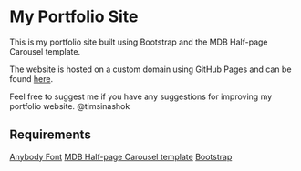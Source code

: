 # My Portfolio Site

This is my portfolio site built using Bootstrap and the MDB Half-page Carousel template.

The website is hosted on a custom domain using GitHub Pages and can be found [here](www.ashoktimsina.com.np).

Feel free to suggest me if you have any suggestions for improving my portfolio website. 
@timsinashok 

## Requirements

[Anybody Font](https://fonts.google.com/specimen/Anybody)
[MDB Half-page Carousel template](https://mdbootstrap.com/freebies/carousel-half-cover/)
[Bootstrap](https://getbootstrap.com/docs/5.3/getting-started/introduction/)


